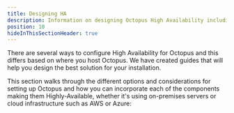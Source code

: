 ```yaml
---
title: Designing HA
description: Information on designing Octopus High Availability including different options and considerations whether it's using on-premises servers or cloud infrastructure.
position: 10
hideInThisSectionHeader: true
---
```


There are several ways to configure High Availability for Octopus and this differs based on where you host Octopus. We have created guides that will help you design the best solution for your installation. 

This section walks through the different options and considerations for setting up Octopus and how you can incorporate each of the components making them Highly-Available, whether it's using on-premises servers or cloud infrastructure such as AWS or Azure: